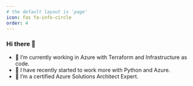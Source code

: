 ```yaml
---
# the default layout is 'page'
icon: fas fa-info-circle
order: 4
---
```


### Hi there 👋

-  🌱 I’m currently working in Azure with Terraform and Infrastructure as code. 
- 🌱 I have recently started to work more with Python and Azure.
-  🔭 I’m a certified Azure Solutions Architect Expert.



<!--
**jondah/jondah** is a ✨ _special_ ✨ repository because its `README.md` (this file) appears on your GitHub profile.

Here are some ideas to get you started:

- 🔭 I’m currently working on ...
- 🌱 I’m currently learning ...
- 👯 I’m looking to collaborate on ...
- 🤔 I’m looking for help with ...
- 💬 Ask me about ...
- 📫 How to reach me: ...
- 😄 Pronouns: ...
- ⚡ Fun fact: ...
-->